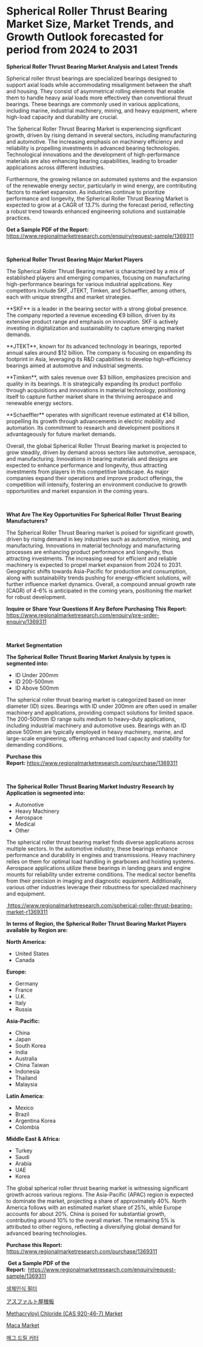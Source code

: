 <p><h1>Spherical Roller Thrust Bearing Market Size, Market Trends, and Growth Outlook forecasted for period from 2024 to 2031</h1></p><p><strong>Spherical Roller Thrust Bearing Market Analysis and Latest Trends</strong></p>
<p><p>Spherical roller thrust bearings are specialized bearings designed to support axial loads while accommodating misalignment between the shaft and housing. They consist of asymmetrical rolling elements that enable them to handle heavy axial loads more effectively than conventional thrust bearings. These bearings are commonly used in various applications, including marine, industrial machinery, mining, and heavy equipment, where high-load capacity and durability are crucial.</p><p>The Spherical Roller Thrust Bearing Market is experiencing significant growth, driven by rising demand in several sectors, including manufacturing and automotive. The increasing emphasis on machinery efficiency and reliability is propelling investments in advanced bearing technologies. Technological innovations and the development of high-performance materials are also enhancing bearing capabilities, leading to broader applications across different industries.</p><p>Furthermore, the growing reliance on automated systems and the expansion of the renewable energy sector, particularly in wind energy, are contributing factors to market expansion. As industries continue to prioritize performance and longevity, the Spherical Roller Thrust Bearing Market is expected to grow at a CAGR of 13.7% during the forecast period, reflecting a robust trend towards enhanced engineering solutions and sustainable practices.</p></p>
<p><strong>Get a Sample PDF of the Report:&nbsp;</strong> <a href="https://www.regionalmarketresearch.com/enquiry/request-sample/1369311">https://www.regionalmarketresearch.com/enquiry/request-sample/1369311</a></p>
<p>&nbsp;</p>
<p><strong>Spherical Roller Thrust Bearing Major Market Players</strong></p>
<p><p>The Spherical Roller Thrust Bearing market is characterized by a mix of established players and emerging companies, focusing on manufacturing high-performance bearings for various industrial applications. Key competitors include SKF, JTEKT, Timken, and Schaeffler, among others, each with unique strengths and market strategies.</p><p>**SKF** is a leader in the bearing sector with a strong global presence. The company reported a revenue exceeding €9 billion, driven by its extensive product range and emphasis on innovation. SKF is actively investing in digitalization and sustainability to capture emerging market demands.</p><p>**JTEKT**, known for its advanced technology in bearings, reported annual sales around $12 billion. The company is focusing on expanding its footprint in Asia, leveraging its R&D capabilities to develop high-efficiency bearings aimed at automotive and industrial segments.</p><p>**Timken**, with sales revenue over $3 billion, emphasizes precision and quality in its bearings. It is strategically expanding its product portfolio through acquisitions and innovations in material technology, positioning itself to capture further market share in the thriving aerospace and renewable energy sectors.</p><p>**Schaeffler** operates with significant revenue estimated at €14 billion, propelling its growth through advancements in electric mobility and automation. Its commitment to research and development positions it advantageously for future market demands.</p><p>Overall, the global Spherical Roller Thrust Bearing market is projected to grow steadily, driven by demand across sectors like automotive, aerospace, and manufacturing. Innovations in bearing materials and designs are expected to enhance performance and longevity, thus attracting investments from players in this competitive landscape. As major companies expand their operations and improve product offerings, the competition will intensify, fostering an environment conducive to growth opportunities and market expansion in the coming years.</p></p>
<p>&nbsp;</p>
<p><strong>What Are The Key Opportunities For Spherical Roller Thrust Bearing Manufacturers?</strong></p>
<p><p>The Spherical Roller Thrust Bearing market is poised for significant growth, driven by rising demand in key industries such as automotive, mining, and manufacturing. Innovations in material technology and manufacturing processes are enhancing product performance and longevity, thus attracting investments. The increasing need for efficient and reliable machinery is expected to propel market expansion from 2024 to 2031. Geographic shifts towards Asia-Pacific for production and consumption, along with sustainability trends pushing for energy-efficient solutions, will further influence market dynamics. Overall, a compound annual growth rate (CAGR) of 4-6% is anticipated in the coming years, positioning the market for robust development.</p></p>
<p><strong>Inquire or Share Your Questions If Any Before Purchasing This Report:</strong> <a href="https://www.regionalmarketresearch.com/enquiry/pre-order-enquiry/1369311">https://www.regionalmarketresearch.com/enquiry/pre-order-enquiry/1369311</a></p>
<p>&nbsp;</p>
<p><strong>Market Segmentation</strong></p>
<p><strong>The Spherical Roller Thrust Bearing Market Analysis by types is segmented into:</strong></p>
<p><ul><li>ID Under 200mm</li><li>ID 200-500mm</li><li>ID Above 500mm</li></ul></p>
<p><p>The spherical roller thrust bearing market is categorized based on inner diameter (ID) sizes. Bearings with ID under 200mm are often used in smaller machinery and applications, providing compact solutions for limited space. The 200-500mm ID range suits medium to heavy-duty applications, including industrial machinery and automotive uses. Bearings with an ID above 500mm are typically employed in heavy machinery, marine, and large-scale engineering, offering enhanced load capacity and stability for demanding conditions.</p></p>
<p><strong>Purchase this Report:&nbsp;</strong><a href="https://www.regionalmarketresearch.com/purchase/1369311">https://www.regionalmarketresearch.com/purchase/1369311</a></p>
<p>&nbsp;</p>
<p><strong>The Spherical Roller Thrust Bearing Market Industry Research by Application is segmented into:</strong></p>
<p><ul><li>Automotive</li><li>Heavy Machinery</li><li>Aerospace</li><li>Medical</li><li>Other</li></ul></p>
<p><p>The spherical roller thrust bearing market finds diverse applications across multiple sectors. In the automotive industry, these bearings enhance performance and durability in engines and transmissions. Heavy machinery relies on them for optimal load handling in gearboxes and hoisting systems. Aerospace applications utilize these bearings in landing gears and engine mounts for reliability under extreme conditions. The medical sector benefits from their precision in imaging and diagnostic equipment. Additionally, various other industries leverage their robustness for specialized machinery and equipment.</p></p>
<p><a href="https://www.regionalmarketresearch.com/spherical-roller-thrust-bearing-market-r1369311">&nbsp;https://www.regionalmarketresearch.com/spherical-roller-thrust-bearing-market-r1369311</a></p>
<p><strong>In terms of Region, the Spherical Roller Thrust Bearing Market Players available by Region are:</strong></p>
<p>
    <p> <strong> North America: </strong>
        <ul>
            <li>United States</li>
            <li>Canada</li>
        </ul>
        </p> 
    <p> <strong> Europe: </strong>
        <ul>
            <li>Germany</li>
            <li>France</li>
            <li>U.K.</li>
            <li>Italy</li>
            <li>Russia</li>
        </ul>
        </p> 
    <p> <strong> Asia-Pacific: </strong>
        <ul>
            <li>China</li>
            <li>Japan</li>
            <li>South Korea</li>
            <li>India</li>
            <li>Australia</li>
            <li>China Taiwan</li>
            <li>Indonesia</li>
            <li>Thailand</li>
            <li>Malaysia</li>
        </ul>
        </p> 
    <p> <strong> Latin America: </strong>
        <ul>
            <li>Mexico</li>
            <li>Brazil</li>
            <li>Argentina Korea</li>
            <li>Colombia</li>
        </ul>
        </p> 
    <p> <strong> Middle East & Africa: </strong>
        <ul>
            <li>Turkey</li>
            <li>Saudi</li>
            <li>Arabia</li>
            <li>UAE</li>
            <li>Korea</li>
        </ul>
    </p>
    </p>
<p><p>The global spherical roller thrust bearing market is witnessing significant growth across various regions. The Asia-Pacific (APAC) region is expected to dominate the market, projecting a share of approximately 40%. North America follows with an estimated market share of 25%, while Europe accounts for about 20%. China is poised for substantial growth, contributing around 10% to the overall market. The remaining 5% is attributed to other regions, reflecting a diversifying global demand for advanced bearing technologies.</p></p>
<p><strong>Purchase this Report: </strong><a href="https://www.regionalmarketresearch.com/purchase/1369311">https://www.regionalmarketresearch.com/purchase/1369311</a></p>
<p>&nbsp;<strong>Get a Sample PDF of the Report:&nbsp;&nbsp;</strong><a href="https://www.regionalmarketresearch.com/enquiry/request-sample/1369311">https://www.regionalmarketresearch.com/enquiry/request-sample/1369311</a></p>
<p><strong></strong></p>
<p><p><a href="https://medium.com/@serenitywlt52/%EC%83%9D%EC%B2%B4-%EC%9D%B8%EC%8B%9D-%ED%95%84%ED%84%B0-%EC%8B%9C%EC%9E%A5-%EC%A1%B0%EC%82%AC-%EB%B3%B4%EA%B3%A0%EC%84%9C-2024%EB%85%84%EB%B6%80%ED%84%B0-2031%EB%85%84%EA%B9%8C%EC%A7%80-%EC%97%B0%ED%8F%89%EA%B7%A0-%EC%84%B1%EC%9E%A5%EB%A5%A0-cagr-5-%EB%A5%BC-%EC%9C%A0%EC%A7%80%ED%95%98%EB%A9%B0-%EC%8B%9C%EC%9E%A5-%EC%A0%84%EB%A7%9D-%EB%B0%8F-%EC%84%B1%EC%9E%A5-%EA%B0%80%EB%8A%A5%EC%84%B1-3911f724c24e?postPublishedType=repub">생체인식 필터</a></p><p><a href="https://medium.com/@chkhskano/%E3%82%A2%E3%82%B9%E3%83%95%E3%82%A1%E3%83%AB%E3%83%88%E3%82%B7%E3%83%B3%E3%82%B0%E3%83%AB%E5%B8%82%E5%A0%B4-2024%E5%B9%B4%E3%81%8B%E3%82%892031%E5%B9%B4%E3%81%BE%E3%81%A7%E3%81%AE%E3%82%B0%E3%83%AD%E3%83%BC%E3%83%90%E3%83%AB%E3%81%8A%E3%82%88%E3%81%B3%E5%9C%B0%E5%9F%9F%E5%88%86%E6%9E%90-88ade511f38b?postPublishedType=repub">アスファルト屋根板</a></p><p><a href="https://issuu.com/reportprime-2/docs/methacryloyl-chloride-cas-920-46-7-_d17b623449585a">Methacryloyl Chloride (CAS 920-46-7) Market</a></p><p><a href="https://www.linkedin.com/pulse/maca-market-size-growth-industry-analysis-segmentation-pyiwc?trackingId=%2Fx8Ep%2FU7TvmJ670MdaonuA%3D%3D">Maca Market</a></p><p><a href="https://medium.com/@serenitywlt52/%D0%BC%D0%B0%D0%B3-%EB%93%9C%EB%A6%B4-%EC%BB%A4%ED%84%B0-%EC%8B%9C%EC%9E%A5-%EC%A0%90%EC%9C%A0%EC%9C%A8-%EB%B0%8F-%EC%83%88%EB%A1%9C%EC%9A%B4-%ED%8A%B8%EB%A0%8C%EB%93%9C-%EB%B6%84%EC%84%9D-%EC%9C%A0%ED%98%95-%EC%9D%91%EC%9A%A9-%EC%B5%9C%EC%A2%85-%EC%9A%A9%EB%8F%84%EC%97%90-%EB%94%B0%EB%A5%B8-%EB%B6%84%EC%84%9D-%EB%B0%8F-2024%EB%85%84%EB%B6%80%ED%84%B0-2031%EB%85%84%EA%B9%8C%EC%A7%80%EC%9D%98-%EC%A0%84%EB%A7%9D-f0ee8d13e25b">매그 드릴 커터</a></p></p>